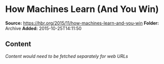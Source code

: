 # How Machines Learn (And You Win)

**Source:** https://hbr.org/2015/11/how-machines-learn-and-you-win
**Folder:** Archive
**Added:** 2015-10-25T14:11:50




## Content
*Content would need to be fetched separately for web URLs*
